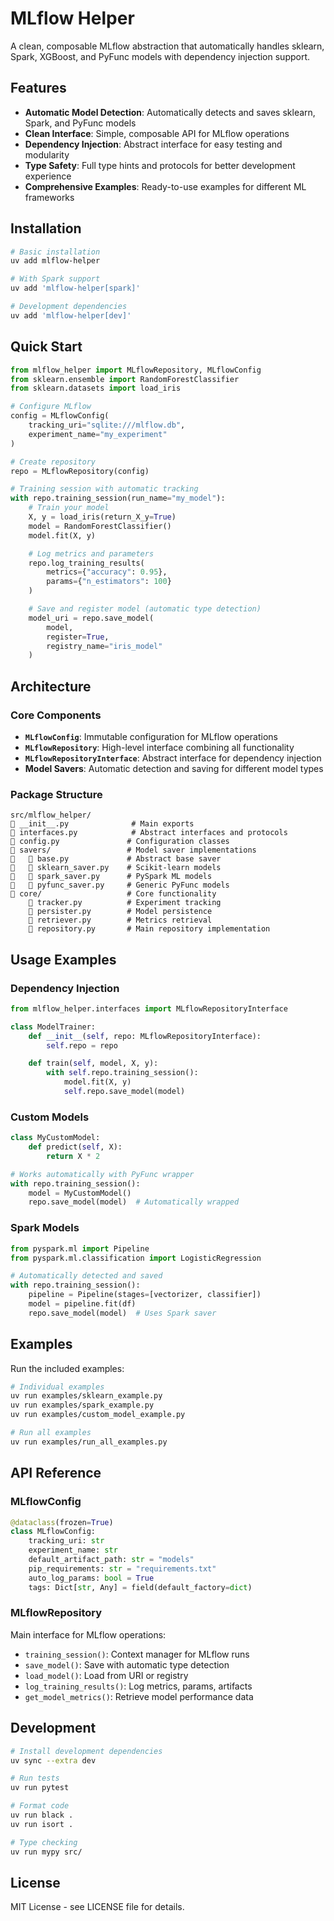 # MLflow Helper

A clean, composable MLflow abstraction that automatically handles sklearn, Spark, XGBoost, and PyFunc models with dependency injection support.

## Features

- **Automatic Model Detection**: Automatically detects and saves sklearn, Spark, and PyFunc models
- **Clean Interface**: Simple, composable API for MLflow operations
- **Dependency Injection**: Abstract interface for easy testing and modularity
- **Type Safety**: Full type hints and protocols for better development experience
- **Comprehensive Examples**: Ready-to-use examples for different ML frameworks

## Installation

```bash
# Basic installation
uv add mlflow-helper

# With Spark support
uv add 'mlflow-helper[spark]'

# Development dependencies
uv add 'mlflow-helper[dev]'
```

## Quick Start

```python
from mlflow_helper import MLflowRepository, MLflowConfig
from sklearn.ensemble import RandomForestClassifier
from sklearn.datasets import load_iris

# Configure MLflow
config = MLflowConfig(
    tracking_uri="sqlite:///mlflow.db",
    experiment_name="my_experiment"
)

# Create repository
repo = MLflowRepository(config)

# Training session with automatic tracking
with repo.training_session(run_name="my_model"):
    # Train your model
    X, y = load_iris(return_X_y=True)
    model = RandomForestClassifier()
    model.fit(X, y)

    # Log metrics and parameters
    repo.log_training_results(
        metrics={"accuracy": 0.95},
        params={"n_estimators": 100}
    )

    # Save and register model (automatic type detection)
    model_uri = repo.save_model(
        model,
        register=True,
        registry_name="iris_model"
    )
```

## Architecture

### Core Components

- **`MLflowConfig`**: Immutable configuration for MLflow operations
- **`MLflowRepository`**: High-level interface combining all functionality
- **`MLflowRepositoryInterface`**: Abstract interface for dependency injection
- **Model Savers**: Automatic detection and saving for different model types

### Package Structure

```
src/mlflow_helper/
   __init__.py              # Main exports
   interfaces.py            # Abstract interfaces and protocols
   config.py               # Configuration classes
   savers/                 # Model saver implementations
      base.py             # Abstract base saver
      sklearn_saver.py    # Scikit-learn models
      spark_saver.py      # PySpark ML models
      pyfunc_saver.py     # Generic PyFunc models
   core/                   # Core functionality
       tracker.py          # Experiment tracking
       persister.py        # Model persistence
       retriever.py        # Metrics retrieval
       repository.py       # Main repository implementation
```

## Usage Examples

### Dependency Injection

```python
from mlflow_helper.interfaces import MLflowRepositoryInterface

class ModelTrainer:
    def __init__(self, repo: MLflowRepositoryInterface):
        self.repo = repo

    def train(self, model, X, y):
        with self.repo.training_session():
            model.fit(X, y)
            self.repo.save_model(model)
```

### Custom Models

```python
class MyCustomModel:
    def predict(self, X):
        return X * 2

# Works automatically with PyFunc wrapper
with repo.training_session():
    model = MyCustomModel()
    repo.save_model(model)  # Automatically wrapped
```

### Spark Models

```python
from pyspark.ml import Pipeline
from pyspark.ml.classification import LogisticRegression

# Automatically detected and saved
with repo.training_session():
    pipeline = Pipeline(stages=[vectorizer, classifier])
    model = pipeline.fit(df)
    repo.save_model(model)  # Uses Spark saver
```

## Examples

Run the included examples:

```bash
# Individual examples
uv run examples/sklearn_example.py
uv run examples/spark_example.py
uv run examples/custom_model_example.py

# Run all examples
uv run examples/run_all_examples.py
```

## API Reference

### MLflowConfig

```python
@dataclass(frozen=True)
class MLflowConfig:
    tracking_uri: str
    experiment_name: str
    default_artifact_path: str = "models"
    pip_requirements: str = "requirements.txt"
    auto_log_params: bool = True
    tags: Dict[str, Any] = field(default_factory=dict)
```

### MLflowRepository

Main interface for MLflow operations:

- `training_session()`: Context manager for MLflow runs
- `save_model()`: Save with automatic type detection
- `load_model()`: Load from URI or registry
- `log_training_results()`: Log metrics, params, artifacts
- `get_model_metrics()`: Retrieve model performance data

## Development

```bash
# Install development dependencies
uv sync --extra dev

# Run tests
uv run pytest

# Format code
uv run black .
uv run isort .

# Type checking
uv run mypy src/
```

## License

MIT License - see LICENSE file for details.
